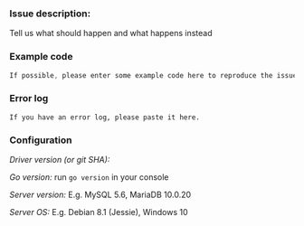 ### Issue description:
Tell us what should happen and what happens instead

### Example code
```go
If possible, please enter some example code here to reproduce the issue.
```

### Error log
```
If you have an error log, please paste it here.
```

### Configuration
*Driver version (or git SHA):*

*Go version:* run `go version` in your console

*Server version:* E.g. MySQL 5.6, MariaDB 10.0.20

*Server OS:* E.g. Debian 8.1 (Jessie), Windows 10
